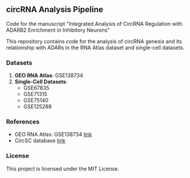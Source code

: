 ## circRNA Analysis Pipeline

Code for the manuscript "Integrated Analysis of CircRNA Regulation with ADARB2 Enrichment in Inhibitory Neurons"

This repository contains code for the analysis of circRNA genesis and its relationship with ADARs in the RNA Atlas dataset and single-cell datasets.

### Datasets

1. **GEO RNA Atlas**: GSE138734
2. **Single-Cell Datasets**:
   - GSE67835
   - GSE71315
   - GSE75140
   - GSE125288

### References

- GEO RNA Atlas: GSE138734 [link](https://www.ncbi.nlm.nih.gov/geo/query/acc.cgi?acc=GSE138734)
- CircSC database [link](https://ngdc.cncb.ac.cn/circatlas/circSC/index.html)

### License

This project is licensed under the MIT License.

